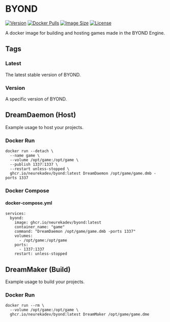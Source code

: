 # BYOND

[![Version](https://img.shields.io/docker/v/neurekadev/byond?style=flat-square&sort=semver)](https://hub.docker.com/r/neurekadev/byond)
[![Docker Pulls](https://img.shields.io/docker/pulls/neurekadev/byond?style=flat-square)](https://hub.docker.com/r/neurekadev/byond)
[![Image Size](https://img.shields.io/docker/image-size/neurekadev/byond?style=flat-square)](https://hub.docker.com/r/neurekadev/byond)
[![License](https://img.shields.io/github/license/neurekadev/byond?style=flat-square)](https://github.com/neurekadev/byond/blob/main/LICENSE.md)

A docker image for building and hosting games made in the BYOND Engine.

## Tags

### Latest

The latest stable version of BYOND.

### Version

A specific version of BYOND.

## DreamDaemon (Host)

Example usage to host your projects.

### Docker Run

```docker
docker run --detach \
  --name game \
  --volume /opt/game:/opt/game \
  --publish 1337:1337 \
  --restart unless-stopped \
  ghcr.io/neurekadev/byond:latest DreamDaemon /opt/game/game.dmb -ports 1337
```

### Docker Compose

#### docker-compose.yml

```docker
services:
  byond:
    image: ghcr.io/neurekadev/byond:latest
    container_name: "game"
    command: "DreamDaemon /opt/game/game.dmb -ports 1337"
    volumes:
      - /opt/game:/opt/game
    ports:
      - 1337:1337
    restart: unless-stopped
```

## DreamMaker (Build)

Example usage to build your projects.

### Docker Run

```docker
docker run --rm \
  --volume /opt/game:/opt/game \
  ghcr.io/neurekadev/byond:latest DreamMaker /opt/game/game.dme
```
